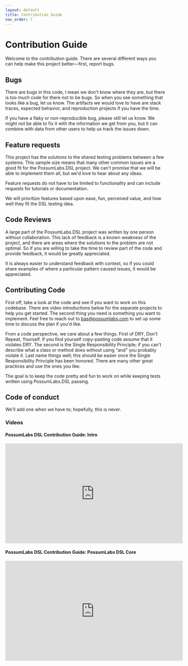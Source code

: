 ```yaml
---
layout: default
title: Contribution Guide
nav_order: 7
---
```


# Contribution Guide

Welcome to the contribution guide. There are several different ways you can help make this project better—first, report bugs. 

## Bugs
There are bugs in this code, I mean we don't know where they are, but there is too much code for there not to be bugs. So when you see something that looks like a bug, let us know.  The artifacts we would love to have are stack traces, expected behavior, and reproduction projects if you have the time. 

If you have a flaky or non-reproducible bug, please still let us know. We might not be able to fix it with the information we get from you, but it can combine with data from other users to help us track the issues down.

## Feature requests
This project has the solutions to the shared testing problems between a few systems. This sample size means that many other common issues are a good fit for the PossumLabs.DSL project. We can't promise that we will be able to implement them all, but we'd love to hear about any ideas. 

Feature requests do not have to be limited to functionality and can include requests for tutorials or documentation.

We will prioritize features based upon ease, fun, perceived value, and how well they fit the DSL testing idea. 

## Code Reviews
A large part of the PossumLabs.DSL project was written by one person without collaboration. This lack of feedback is a known weakness of the project, and there are areas where the solutions to the problem are not optimal. So if you are willing to take the time to review part of the code and provide feedback, it would be greatly appreciated. 

It is always easier to understand feedback with context, so if you could share examples of where a particular pattern caused issues, it would be appreciated. 

## Contributing Code
First off, take a look at the code and see if you want to work on this codebase. There are video introductions below for the separate projects to help you get started. The second thing you need is something you want to implement. Feel free to reach out to bas@possumlabs.com to set up some time to discuss the plan if you'd like. 

From a code perspective, we care about a few things. First of DRY, Don't Repeat, Yourself. If you find yourself copy-pasting code assume that it violates DRY. The second is the Single Responsibility Principle; if you can't describe what a class or method does without using "and" you probably violate it. Last name things well; this should be easier once the Single Responsibility Principle has been honored. There are many other great practices and use the ones you like. 

The goal is to keep the code pretty and fun to work on while keeping tests written using PossumLabs.DSL passing. 

## Code of conduct
We'll add one when we have to; hopefully, this is never. 

### Videos

#### PossumLabs DSL Contribution Guide: Intro

<iframe width="560" height="315" src="https://www.youtube.com/embed/f1b5pm4rBLU" frameborder="0" allow="accelerometer; autoplay; encrypted-media; gyroscope; picture-in-picture" allowfullscreen></iframe>

#### PossumLabs DSL Contribution Guide: PossumLabs DSL Core

<iframe width="560" height="315" src="https://www.youtube.com/embed/WS-ze5fXJAA" frameborder="0" allow="accelerometer; autoplay; encrypted-media; gyroscope; picture-in-picture" allowfullscreen></iframe>

<feeback>
